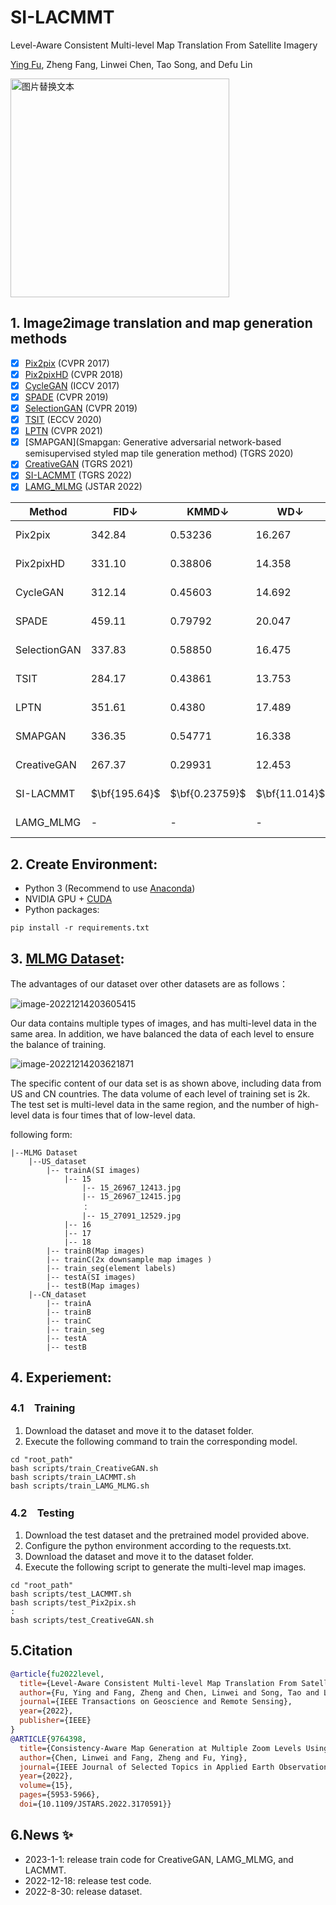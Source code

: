 # SI-LACMMT

Level-Aware Consistent Multi-level Map Translation From Satellite Imagery  

[Ying Fu](https://ying-fu.github.io/), Zheng Fang, Linwei Chen, Tao Song, and Defu Lin 

<img src="https://github.com/FZfangzheng/SI-LACMMT/blob/main/img/example1.jpg" alt="图片替换文本" width="350" align="bottom" />

## 1. Image2image translation and map generation methods

* [x] [Pix2pix](https://openaccess.thecvf.com/content_cvpr_2017/html/Isola_Image-To-Image_Translation_With_CVPR_2017_paper.html) (CVPR 2017)
* [x] [Pix2pixHD](https://openaccess.thecvf.com/content_cvpr_2018/html/Wang_High-Resolution_Image_Synthesis_CVPR_2018_paper.html) (CVPR 2018)
* [x] [CycleGAN](https://openaccess.thecvf.com/content_iccv_2017/html/Zhu_Unpaired_Image-To-Image_Translation_ICCV_2017_paper.html) (ICCV 2017)
* [x] [SPADE](https://openaccess.thecvf.com/content_CVPR_2019/html/Park_Semantic_Image_Synthesis_With_Spatially-Adaptive_Normalization_CVPR_2019_paper.html) (CVPR 2019)
* [x] [SelectionGAN](https://openaccess.thecvf.com/content_CVPR_2019/html/Tang_Multi-Channel_Attention_Selection_GAN_With_Cascaded_Semantic_Guidance_for_Cross-View_CVPR_2019_paper.html) (CVPR 2019)
* [x] [TSIT](https://link.springer.com/chapter/10.1007/978-3-030-58580-8_13) (ECCV 2020)
* [x] [LPTN](https://openaccess.thecvf.com/content/CVPR2021/html/Lin_Drafting_and_Revision_Laplacian_Pyramid_Network_for_Fast_High-Quality_Artistic_CVPR_2021_paper.html?ref=https://githubhelp.com) (CVPR 2021)
* [x] [SMAPGAN](Smapgan:
Generative adversarial network-based semisupervised styled map tile
generation method) (TGRS 2020)
* [x] [CreativeGAN](https://ieeexplore.ieee.org/document/9540226) (TGRS 2021)
* [x] [SI-LACMMT](https://ieeexplore.ieee.org/document/9950295/) (TGRS 2022)
* [x] [LAMG_MLMG](https://ieeexplore.ieee.org/document/9764398) (JSTAR 2022) 

| Method       | FID$\downarrow$ | KMMD$\downarrow$ | WD$\downarrow$ | PSNR$\uparrow$ | Model          |
| ------------ | --------------- | ---------------- | -------------- | -------------- | -------------- |
| Pix2pix      | 342.84          | 0.53236          | 16.267         | 20.726         | [Baidu Disk]() |
| Pix2pixHD    | 331.10          | 0.38806          | 14.358         | 20.908         | [Baidu Disk]() |
| CycleGAN     | 312.14          | 0.45603          | 14.692         | 20.725         | [Baidu Disk]() |
| SPADE        | 459.11          | 0.79792          | 20.047         | 20.468         | [Baidu Disk]() |
| SelectionGAN | 337.83          | 0.58850          | 16.475         | 20.617         | [Baidu Disk]() |
| TSIT         | 284.17          | 0.43861          | 13.753         | 20.540         | [Baidu Disk]() |
| LPTN         | 351.61          | 0.4380           | 17.489         | 21.327         | [Baidu Disk]() |
| SMAPGAN      | 336.35          | 0.54771          | 16.338         | $\bf{22.506}$  | [Baidu Disk]() |
| CreativeGAN  | 267.37          | 0.29931          | 12.453         | 21.428         | [Baidu Disk]() |
| SI-LACMMT    | $\bf{195.64}$   | $\bf{0.23759}$   | $\bf{11.014}$  | 21.532         | [Baidu Disk]() |
| LAMG_MLMG    | -               | -                | -              | -              | [Baidu Disk]() |

## 2. Create Environment:

- Python 3 (Recommend to use [Anaconda](https://www.anaconda.com/download/#linux))
- NVIDIA GPU + [CUDA](https://developer.nvidia.com/cuda-downloads)
- Python packages:

```
pip install -r requirements.txt
```

## 3. [MLMG Dataset](https://github.com/FZfangzheng/MLMG):

The advantages of our dataset over other datasets are as follows：

![image-20221214203605415](https://github.com/FZfangzheng/SI-LACMMT/blob/main/img/data1.jpg)

Our data contains multiple types of images, and has multi-level data in the same area. In addition, we have balanced the data of each level to ensure the balance of training.

![image-20221214203621871](https://github.com/FZfangzheng/SI-LACMMT/blob/main/img/data2.jpg)

The specific content of our data set is as shown above, including data from US and CN countries. The data volume of each level of training set is 2k. The test set is multi-level data in the same region, and the number of high-level data is four times that of low-level data.

following form:

```shell
|--MLMG Dataset
    |--US_dataset
    	|-- trainA(SI images)
    		|-- 15
    			|-- 15_26967_12413.jpg
    			|-- 15_26967_12415.jpg
    			：
                |-- 15_27091_12529.jpg
    		|-- 16
    		|-- 17
    		|-- 18
    	|-- trainB(Map images)
    	|-- trainC(2x downsample map images )
    	|-- train_seg(element labels)
    	|-- testA(SI images)
    	|-- testB(Map images)
    |--CN_dataset
    	|-- trainA
    	|-- trainB
    	|-- trainC
    	|-- train_seg
    	|-- testA
    	|-- testB
```

## 4. Experiement:

### 4.1　Training

1. Download the dataset and move it to the dataset folder.
2. Execute the following command to train the corresponding model.
```shell
cd "root_path"
bash scripts/train_CreativeGAN.sh
bash scripts/train_LACMMT.sh
bash scripts/train_LAMG_MLMG.sh
```

### 4.2　Testing	

1. Download the test dataset and the pretrained model provided above.
2. Configure the python environment according to the requests.txt.
3. Download the dataset and move it to the dataset folder.
4. Execute the following script to generate the multi-level map images.

```shell
cd "root_path"
bash scripts/test_LACMMT.sh
bash scripts/test_Pix2pix.sh
:
bash scripts/test_CreativeGAN.sh
```

## 5.Citation

```bibtex
@article{fu2022level,
  title={Level-Aware Consistent Multi-level Map Translation From Satellite Imagery},
  author={Fu, Ying and Fang, Zheng and Chen, Linwei and Song, Tao and Lin, Defu},
  journal={IEEE Transactions on Geoscience and Remote Sensing},
  year={2022},
  publisher={IEEE}
}
@ARTICLE{9764398,
  title={Consistency-Aware Map Generation at Multiple Zoom Levels Using Aerial Image}, 
  author={Chen, Linwei and Fang, Zheng and Fu, Ying},
  journal={IEEE Journal of Selected Topics in Applied Earth Observations and Remote Sensing}, 
  year={2022},
  volume={15},
  pages={5953-5966},
  doi={10.1109/JSTARS.2022.3170591}}
```

## 6.News :sparkles:

- 2023-1-1: release train code for CreativeGAN, LAMG_MLMG, and LACMMT.
- 2022-12-18: release test code.
- 2022-8-30: release dataset.